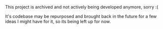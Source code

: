 This project is archived and not actively being developed anymore, sorry :(


It's codebase may be repurposed and brought back in the future for a few ideas I might have for it, so its being left up for now.